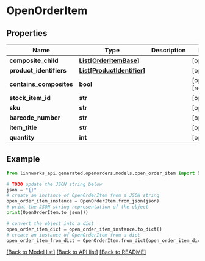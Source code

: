 # OpenOrderItem


## Properties

Name | Type | Description | Notes
------------ | ------------- | ------------- | -------------
**composite_child** | [**List[OrderItemBase]**](OrderItemBase.md) |  | [optional] 
**product_identifiers** | [**List[ProductIdentifier]**](ProductIdentifier.md) |  | [optional] 
**contains_composites** | **bool** |  | [optional] [readonly] 
**stock_item_id** | **str** |  | [optional] 
**sku** | **str** |  | [optional] 
**barcode_number** | **str** |  | [optional] 
**item_title** | **str** |  | [optional] 
**quantity** | **int** |  | [optional] 

## Example

```python
from linnworks_api.generated.openorders.models.open_order_item import OpenOrderItem

# TODO update the JSON string below
json = "{}"
# create an instance of OpenOrderItem from a JSON string
open_order_item_instance = OpenOrderItem.from_json(json)
# print the JSON string representation of the object
print(OpenOrderItem.to_json())

# convert the object into a dict
open_order_item_dict = open_order_item_instance.to_dict()
# create an instance of OpenOrderItem from a dict
open_order_item_from_dict = OpenOrderItem.from_dict(open_order_item_dict)
```
[[Back to Model list]](../README.md#documentation-for-models) [[Back to API list]](../README.md#documentation-for-api-endpoints) [[Back to README]](../README.md)


